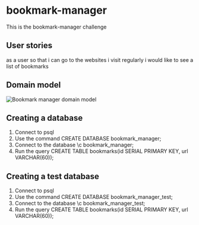 # bookmark-manager

This is the bookmark-manager challenge

## User stories

 as a user
 so that i can go to the websites i visit regularly
 i would like to see a list of bookmarks

## Domain model

![Bookmark manager domain model](https://github.com/makersacademy/course/raw/master/bookmark_manager/images/bookmark_manager_1.png)

## Creating a database

1. Connect to psql
2. Use the command CREATE DATABASE bookmark_manager;
3. Connect to the database \c bookmark_manager;
4. Run the query CREATE TABLE bookmarks(id SERIAL PRIMARY KEY, url VARCHAR(60));

## Creating a test database

1. Connect to psql
2. Use the command CREATE DATABASE bookmark_manager_test;
3. Connect to the database \c bookmark_manager_test;
4. Run the query CREATE TABLE bookmarks(id SERIAL PRIMARY KEY, url VARCHAR(60));
